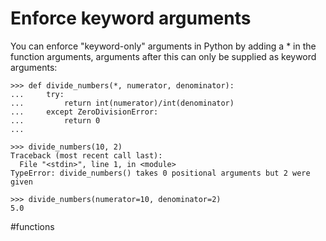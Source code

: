 # Enforce keyword arguments

You can enforce "keyword-only" arguments in Python by adding a * in the function arguments, arguments after this can only be supplied as keyword arguments:

```
>>> def divide_numbers(*, numerator, denominator):
...     try:
...         return int(numerator)/int(denominator)
...     except ZeroDivisionError:
...         return 0
...

>>> divide_numbers(10, 2)
Traceback (most recent call last):
  File "<stdin>", line 1, in <module>
TypeError: divide_numbers() takes 0 positional arguments but 2 were given

>>> divide_numbers(numerator=10, denominator=2)
5.0
```

#functions
